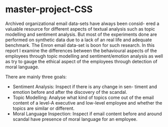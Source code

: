 # master-project-CSS

Archived organizational email data-sets have always been consid- ered a valuable resource for different aspects of textual analysis such as topic modelling and sentiment analysis. But most of the experiments done are performed on synthetic data due to a lack of an real life and adequate benchmark. The Enron email data-set is boon for such research. In this report I examine the differences between the behavioural aspects of the employees through topic modelling and sentiment/emotion analysis as well as try to gauge the ethical aspect of the employees through detection of moral language.

There are mainly three goals:
+ Sentiment Analysis: Inspect if there is any change in sen- timent and emotion before and after the discovery of the scandal.
+ Topic Modelling: Analyse what kind of topics come out of the email content of a level-A executive and low-level employee and whether the topics are similar or different.
+ Moral Language Inspection: Inspect if email content before and around scandal have presence of moral language for an employee.
